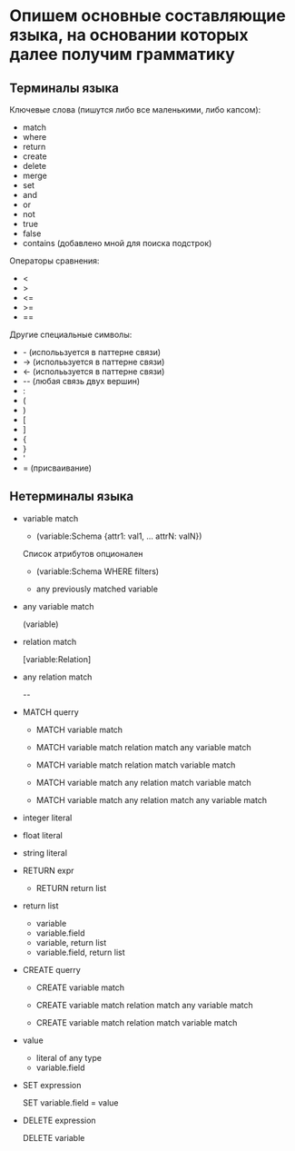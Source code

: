 # Опишем основные составляющие языка, на основании которых далее получим грамматику

## Терминалы языка
Ключевые слова (пишутся либо все маленькими, либо капсом):
- match
- where
- return
- create
- delete
- merge
- set
- and
- or
- not
- true
- false
- contains (добавлено мной для поиска подстрок)

Операторы сравнения:
- <
- \>
- <=
- \>=
- ==

Другие специальные символы:
- \- (исполььзуется в паттерне связи)
- -> (исполььзуется в паттерне связи)
- <- (исполььзуется в паттерне связи)
- \-- (любая связь двух вершин)
- \:
- \(
- \)
- \[
- \]
- \{
- \}
- \'
- = (присваивание)

## Нетерминалы языка

- variable match

    - (variable:Schema {attr1: val1, ... attrN: valN})

    Список атрибутов опционален

    - (variable:Schema WHERE filters)

    - any previously matched variable

- any variable match

    (variable)

- relation match

    [variable:Relation]
    
- any relation match

    --

- MATCH querry
    
    - MATCH variable match

    - MATCH variable match relation match any variable match

    - MATCH variable match relation match variable match

    - MATCH variable match any relation match variable match

    - MATCH variable match any relation match any variable match

- integer literal

- float literal

- string literal

- RETURN expr

    - RETURN return list

- return list
    - variable
    - variable.field
    - variable, return list
    - variable.field, return list

- CREATE querry
    
    - CREATE variable match

    - CREATE variable match relation match any variable match

    - CREATE variable match relation match variable match

- value
    - literal of any type
    - variable.field

- SET expression

    SET variable.field = value

- DELETE expression

    DELETE variable